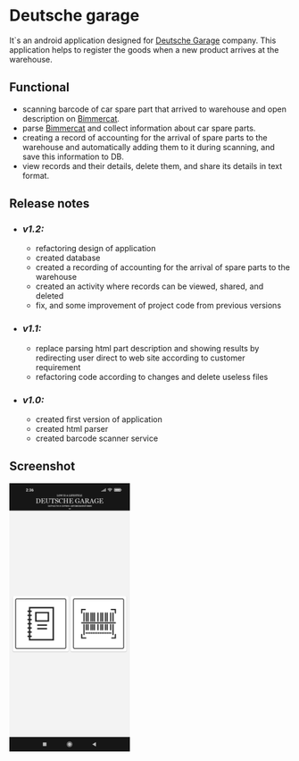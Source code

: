 # Deutsche garage

It`s an android application designed for [Deutsche Garage](http://d-garage.com.ua/) company. This application helps 
to register the goods when a new product arrives at the warehouse.

## Functional

- scanning barcode of car spare part that arrived to warehouse and open description on [Bimmercat](http://bimmercat.com/).
- parse [Bimmercat](http://bimmercat.com/) and collect information about car spare parts.
- creating a record of accounting for the arrival of spare parts to the warehouse and automatically adding them 
  to it during scanning, and save this information to DB.
- view records and their details, delete them, and share its details in text format.

## Release notes

- ### **_v1.2:_**
  - refactoring design of application
  - created database
  - created a recording of accounting for the arrival of spare parts to the warehouse
  - created an activity where records can be viewed, shared, and deleted
  - fix, and some improvement of project code from previous versions

- ### **_v1.1:_**
  - replace parsing html part description and showing results by redirecting user direct to web site according to customer requirement
  - refactoring code according to changes and delete useless files

- ### **_v1.0:_**
  - created first version of application
  - created html parser 
  - created barcode scanner service
  
## Screenshot

<img alt="main menu" src="screenshot/1623959727427.jpg" width="216" height="480"/>